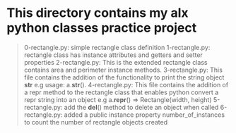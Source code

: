 # This directory contains my alx python classes practice project
> 0-rectangle.py: simple rectangle class definition
> 1-rectangle.py: rectangle class has instance attributes and getters and setter properties
> 2-rectangle.py: This is the extended rectangle class contains area and perimeter instance methods.
> 3-rectangle.py: This file contains the addition of the functionality to print the string object __str__ e.g usage: a.__str__().
> 4-rectangle.py: This file contains the addition of a repr method to the rectangle class that enables python convert a repr string into an object e.g a.__repr__() => Rectangle(width, height)
> 5-rectangle.py: add the __del__() method to delete an object when called
> 6-rectangle.py: added a public instance property number_of_instances to count the number of rectangle objects created

